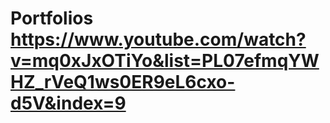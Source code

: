 # Portfolios https://www.youtube.com/watch?v=mq0xJxOTiYo&list=PL07efmqYWHZ_rVeQ1ws0ER9eL6cxo-d5V&index=9